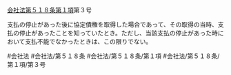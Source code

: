 [会社法第５１８条第１項](会社法＿＿＿＿第５１８条第１項)第３号

支払の停止があった後に協定債権を取得した場合であって、その取得の当時、支払の停止があったことを知っていたとき。ただし、当該支払の停止があった時において支払不能でなかったときは、この限りでない。


#会社法
#会社法/第５１８条
#会社法/第５１８条/第１項
#会社法/第５１８条/第１項/第３号
